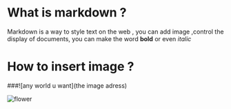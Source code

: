 # What is markdown ?
Markdown is a way to style text on the web , you can add image ,control the display of documents,
you can make the word **bold** or even *italic*

# How to insert image ?
###![any world u want](the image adress)

![flower](https://hips.hearstapps.com/hmg-prod.s3.amazonaws.com/images/artificia-floral-background-royalty-free-image-538588902-1548692473.jpg?crop=1.00xw:0.754xh;0,0.0561xh&resize=480:*)

